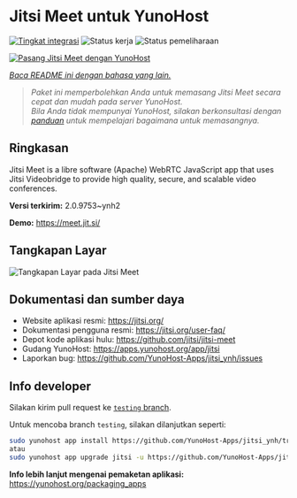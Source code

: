 <!--
N.B.: README ini dibuat secara otomatis oleh <https://github.com/YunoHost/apps/tree/master/tools/readme_generator>
Ini TIDAK boleh diedit dengan tangan.
-->

# Jitsi Meet untuk YunoHost

[![Tingkat integrasi](https://apps.yunohost.org/badge/integration/jitsi)](https://ci-apps.yunohost.org/ci/apps/jitsi/)
![Status kerja](https://apps.yunohost.org/badge/state/jitsi)
![Status pemeliharaan](https://apps.yunohost.org/badge/maintained/jitsi)

[![Pasang Jitsi Meet dengan YunoHost](https://install-app.yunohost.org/install-with-yunohost.svg)](https://install-app.yunohost.org/?app=jitsi)

*[Baca README ini dengan bahasa yang lain.](./ALL_README.md)*

> *Paket ini memperbolehkan Anda untuk memasang Jitsi Meet secara cepat dan mudah pada server YunoHost.*  
> *Bila Anda tidak mempunyai YunoHost, silakan berkonsultasi dengan [panduan](https://yunohost.org/install) untuk mempelajari bagaimana untuk memasangnya.*

## Ringkasan

Jitsi Meet is a libre software (Apache) WebRTC JavaScript app that uses Jitsi Videobridge to provide high quality, secure, and scalable video conferences.


**Versi terkirim:** 2.0.9753~ynh2

**Demo:** <https://meet.jit.si/>

## Tangkapan Layar

![Tangkapan Layar pada Jitsi Meet](./doc/screenshots/screenshot.png)

## Dokumentasi dan sumber daya

- Website aplikasi resmi: <https://jitsi.org/>
- Dokumentasi pengguna resmi: <https://jitsi.org/user-faq/>
- Depot kode aplikasi hulu: <https://github.com/jitsi/jitsi-meet>
- Gudang YunoHost: <https://apps.yunohost.org/app/jitsi>
- Laporkan bug: <https://github.com/YunoHost-Apps/jitsi_ynh/issues>

## Info developer

Silakan kirim pull request ke [`testing` branch](https://github.com/YunoHost-Apps/jitsi_ynh/tree/testing).

Untuk mencoba branch `testing`, silakan dilanjutkan seperti:

```bash
sudo yunohost app install https://github.com/YunoHost-Apps/jitsi_ynh/tree/testing --debug
atau
sudo yunohost app upgrade jitsi -u https://github.com/YunoHost-Apps/jitsi_ynh/tree/testing --debug
```

**Info lebih lanjut mengenai pemaketan aplikasi:** <https://yunohost.org/packaging_apps>
